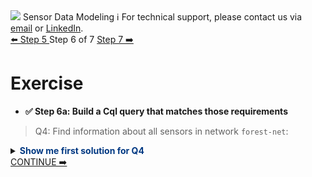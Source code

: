 <!-- TOP -->
<div class="top">
  <img src="https://datastax-academy.github.io/katapod-shared-assets/images/ds-academy-logo.svg" />
  <span class="scenario-title">Sensor Data Modeling</span>
  <span class="scenario-subtitle">ℹ️ For technical support, please contact us via <a href="mailto:aleksandr.volochnev@datastax.com">email</a> or <a href="https://dtsx.io/aleks">LinkedIn</a>.</span> 
</div>

<!-- NAVIGATION -->
<div id="navigation-top" class="navigation-top">
 <a href='command:katapod.loadPage?[{"step":"step5"}]'
   class="btn btn-dark navigation-top-left">⬅️ Step 5
 </a>
<span class="step-count"> Step 6 of 7</span>
 <a href='command:katapod.loadPage?[{"step":"step7"}]' 
    class="btn btn-dark navigation-top-right">Step 7 ➡️
  </a>
</div>

<!-- CONTENT -->

# Exercise

- **✅ Step 6a: Build a Cql query that matches those requirements**

> Q4: Find information about all sensors in network `forest-net`:

<details>
  <summary><b style="color:#003882">Show me first solution for Q4</b></summary>

```
SELECT * 
FROM sensors_by_network
WHERE network = 'forest-net';
```
</details>

<!-- NAVIGATION -->
<div id="navigation-bottom" class="navigation-bottom">
 <a href='command:katapod.loadPage?[{"step":"step7"}]'
    class="btn btn-primary btn-astra navigation-bottom-right">CONTINUE ➡️
  </a>
</div>
